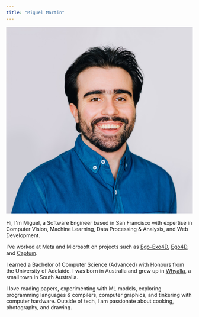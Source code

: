 ```yaml
---
title: "Miguel Martin"
---
```


<div class="profile-card">
    <img class="profile-pic" src="/images/me.jpg">
    <div class="bio">
        <p>
        Hi, I'm Miguel, a Software Engineer based in San Francisco with
        expertise in Computer Vision, Machine Learning, Data Processing &
        Analysis, and Web Development.
        </p>
        <p>
        I've worked at Meta and Microsoft on projects such as <a
        href="https://ego-exo4d-data.org/">Ego-Exo4D</a>, <a
        href="https://ego4d-data.org/">Ego4D</a>, and <a
        href="https://github.com/pytorch/captum">Captum</a>.
        <!-- TODO Checkout my <a href="/projects">personal projects</a>.-->
        </p>
        <p>
        I earned a Bachelor of Computer Science (Advanced) with Honours from the University of Adelaide. I was born in Australia and grew up in <a
        href="https://en.wikipedia.org/wiki/Whyalla">Whyalla</a>, a small town in South Australia.
        </p>
        <p>
        I love reading papers, experimenting with ML models, exploring
        programming languages & compilers, computer graphics, and tinkering
        with computer hardware. Outside of tech, I am passionate about cooking,
        photography, and drawing.
        </p>
    </div>
</div>
